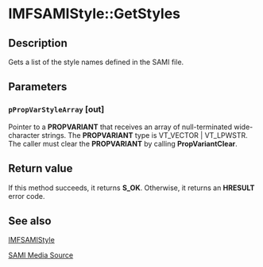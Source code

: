 # IMFSAMIStyle::GetStyles

## Description

Gets a list of the style names defined in the SAMI file.

## Parameters

### `pPropVarStyleArray` [out]

Pointer to a **PROPVARIANT** that receives an array of null-terminated wide-character strings. The **PROPVARIANT** type is VT_VECTOR | VT_LPWSTR. The caller must clear the **PROPVARIANT** by calling **PropVariantClear**.

## Return value

If this method succeeds, it returns **S_OK**. Otherwise, it returns an **HRESULT** error code.

## See also

[IMFSAMIStyle](https://learn.microsoft.com/windows/desktop/api/mfidl/nn-mfidl-imfsamistyle)

[SAMI Media Source](https://learn.microsoft.com/windows/desktop/medfound/sami-media-source)